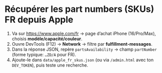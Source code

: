 # Récupérer les part numbers (SKUs) FR depuis Apple
1. Va sur https://www.apple.com/fr → page d’achat iPhone (16/Pro/Max), choisis **modèle/capacité/couleur**.
2. Ouvre DevTools (F12) → **Network** → filtre par **fulfillment-messages**.
3. Dans la réponse JSON, repère `partsAvailability` → champ `partNumber` (forme typique: `…ZD/A` pour FR).
4. Ajoute-le dans `data/apple_fr_skus.json` (ou via `/admin.html` avec ton `DEV_TOKEN`), puis teste une recherche.
